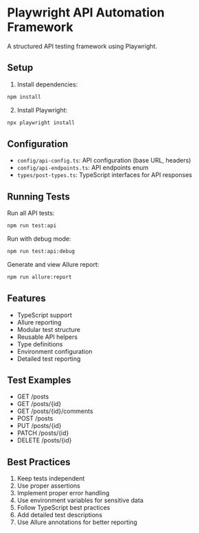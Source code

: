 # Playwright API Automation Framework

A structured API testing framework using Playwright.


## Setup

1. Install dependencies:
```bash
npm install
```

2. Install Playwright:
```bash
npx playwright install
```

## Configuration

- `config/api-config.ts`: API configuration (base URL, headers)
- `config/api-endpoints.ts`: API endpoints enum
- `types/post-types.ts`: TypeScript interfaces for API responses

## Running Tests

Run all API tests:
```bash
npm run test:api
```

Run with debug mode:
```bash
npm run test:api:debug
```

Generate and view Allure report:
```bash
npm run allure:report
```

## Features

- TypeScript support
- Allure reporting
- Modular test structure
- Reusable API helpers
- Type definitions
- Environment configuration
- Detailed test reporting

## Test Examples

- GET /posts
- GET /posts/{id}
- GET /posts/{id}/comments
- POST /posts
- PUT /posts/{id}
- PATCH /posts/{id}
- DELETE /posts/{id}

## Best Practices

1. Keep tests independent
2. Use proper assertions
3. Implement proper error handling
4. Use environment variables for sensitive data
5. Follow TypeScript best practices
6. Add detailed test descriptions
7. Use Allure annotations for better reporting